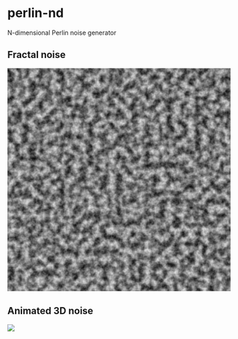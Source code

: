 # perlin-nd
N-dimensional Perlin noise generator

## Fractal noise
<img src="output.jpg">

## Animated 3D noise
<img src="output.gif">
